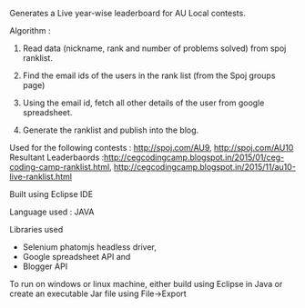 Generates a Live year-wise leaderboard for AU Local contests.

Algorithm :

1) Read data (nickname, rank and number of problems solved) from spoj ranklist.

2) Find the email ids of the users in the rank list (from the Spoj groups page)

3) Using the email id, fetch all other details of the user from google spreadsheet.

4) Generate the ranklist and publish into the blog.

Used for the following contests : http://spoj.com/AU9, http://spoj.com/AU10
Resultant Leaderbaords :http://cegcodingcamp.blogspot.in/2015/01/ceg-coding-camp-ranklist.html, http://cegcodingcamp.blogspot.in/2015/11/au10-live-ranklist.html

Built using Eclipse IDE

Language used : JAVA

Libraries used

* Selenium phatomjs headless driver,
* Google spreadsheet API and
* Blogger API

To run on windows or linux machine, either build using Eclipse in Java or create an executable Jar file using File->Export
